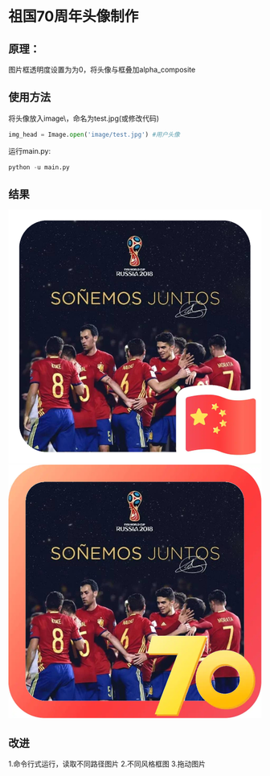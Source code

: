 # 祖国70周年头像制作
## 原理：
图片框透明度设置为为0，将头像与框叠加alpha_composite

## 使用方法
将头像放入image\，命名为test.jpg(或修改代码)
```python
img_head = Image.open('image/test.jpg') #用户头像
```
运行main.py:
```python
python -u main.py
```

## 结果
![new](res\new_head.png)
![new2](res\new_head2.png)


## 改进
1.命令行式运行，读取不同路径图片
2.不同风格框图
3.拖动图片